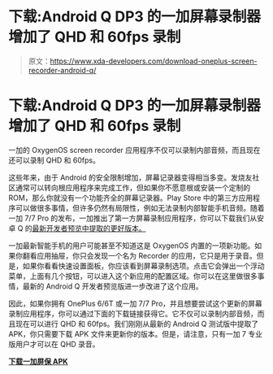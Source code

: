 # 下载:Android Q DP3 的一加屏幕录制器增加了 QHD 和 60fps 录制

> 原文：<https://www.xda-developers.com/download-oneplus-screen-recorder-android-q/>

# 下载:Android Q DP3 的一加屏幕录制器增加了 QHD 和 60fps 录制

一加的 OxygenOS screen recorder 应用程序不仅可以录制内部音频，而且现在还可以录制 QHD 和 60fps。

这些年来，由于 Android 的安全限制增加，屏幕记录器变得相当多变。发烧友社区通常可以转向根应用程序来完成工作，但如果你不愿意根或安装一个定制的 ROM，那么你就没有一个功能齐全的屏幕记录器。Play Store 中的第三方应用程序可以做很多事情，但许多仍然有局限性，例如无法录制内部智能手机音频。随着一加 7/7 Pro 的发布，一加推出了第一方屏幕录制应用程序，你可以下载我们从安卓 Q 的[最新开发者预览中提取的更好版本。](https://www.xda-developers.com/oneplus-7-pro-oneplus-6-oneplus-6t-android-q-dp3-new-features/)

一加最新智能手机的用户可能甚至不知道这是 OxygenOS 内置的一项新功能。如果你翻看应用抽屉，你只会发现一个名为 Recorder 的应用，它只是用于录音。但是，如果你看看快速设置面板，你应该看到屏幕录制选项。点击它会弹出一个浮动菜单，上面有几个按钮，可以进入这个新应用的配置区域。你可以在这里做很多事情，最新的 Android Q 开发者预览版进一步改进了这个应用。

因此，如果你拥有 OnePlus 6/6T 或一加 7/7 Pro，并且想要尝试这个更新的屏幕录制应用程序，你可以通过下面的下载链接获得它。它不仅可以录制内部音频，而且现在可以进行 QHD 和 60fps。我们刚刚从最新的 Android Q 测试版中提取了 APK，你只需要下载 APK 文件来更新你的版本。但是，请注意，只有一加 7 专业版用户才可以在 QHD 录音。

**[下载一加屏保 APK](https://androidfilehost.com/?fid=6006931924117921904)**